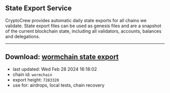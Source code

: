 ## State Export Service
CryptoCrew provides automatic daily state exports for all chains we validate. State export files can be used as genesis files and are a snapshot of the current blockchain state, including all validators, accounts, balances and delegations.

---
**Download: [wormchain state export](https://dl-eu2.ccvalidators.com/SERVICE/wormchain/wormchain_export_7283320.json)**
---

- last updated: Wed Feb 28 2024 16:18:02
- chain id: `wormchain`
- export height: `7283320`
- use for: airdrops, local tests, chain recovery
